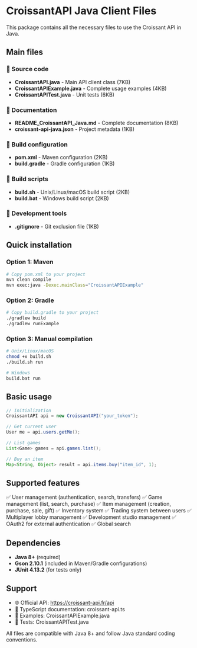 # CroissantAPI Java Client Files

This package contains all the necessary files to use the Croissant API in Java.

## Main files

### 📁 Source code
- **CroissantAPI.java** - Main API client class (7KB)
- **CroissantAPIExample.java** - Complete usage examples (4KB)
- **CroissantAPITest.java** - Unit tests (6KB)

### 📁 Documentation
- **README_CroissantAPI_Java.md** - Complete documentation (8KB)
- **croissant-api-java.json** - Project metadata (1KB)

### 📁 Build configuration
- **pom.xml** - Maven configuration (2KB)
- **build.gradle** - Gradle configuration (1KB)

### 📁 Build scripts
- **build.sh** - Unix/Linux/macOS build script (2KB)
- **build.bat** - Windows build script (2KB)

### 📁 Development tools
- **.gitignore** - Git exclusion file (1KB)

## Quick installation

### Option 1: Maven
```bash
# Copy pom.xml to your project
mvn clean compile
mvn exec:java -Dexec.mainClass="CroissantAPIExample"
```

### Option 2: Gradle
```bash
# Copy build.gradle to your project
./gradlew build
./gradlew runExample
```

### Option 3: Manual compilation
```bash
# Unix/Linux/macOS
chmod +x build.sh
./build.sh run

# Windows
build.bat run
```

## Basic usage

```java
// Initialization
CroissantAPI api = new CroissantAPI("your_token");

// Get current user
User me = api.users.getMe();

// List games
List<Game> games = api.games.list();

// Buy an item
Map<String, Object> result = api.items.buy("item_id", 1);
```

## Supported features

✅ User management (authentication, search, transfers)
✅ Game management (list, search, purchase)
✅ Item management (creation, purchase, sale, gift)
✅ Inventory system
✅ Trading system between users
✅ Multiplayer lobby management
✅ Development studio management
✅ OAuth2 for external authentication
✅ Global search

## Dependencies

- **Java 8+** (required)
- **Gson 2.10.1** (included in Maven/Gradle configurations)
- **JUnit 4.13.2** (for tests only)

## Support

- 🌐 Official API: https://croissant-api.fr/api
- 📖 TypeScript documentation: croissant-api.ts
- 🔧 Examples: CroissantAPIExample.java
- 🧪 Tests: CroissantAPITest.java

All files are compatible with Java 8+ and follow Java standard coding conventions.
